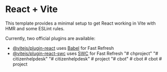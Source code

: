 # React + Vite

This template provides a minimal setup to get React working in Vite with HMR and some ESLint rules.

Currently, two official plugins are available:

- [@vitejs/plugin-react](https://github.com/vitejs/vite-plugin-react/blob/main/packages/plugin-react/README.md) uses [Babel](https://babeljs.io/) for Fast Refresh
- [@vitejs/plugin-react-swc](https://github.com/vitejs/vite-plugin-react-swc) uses [SWC](https://swc.rs/) for Fast Refresh
"# chproject" 
"# citizenhelpdesk" 
"# citizenhelpdesk" 
#   p r o j e c t  
 "# cbot" 
#   c b o t  
 #   c b o t  
 #   p r o j e c t  
 